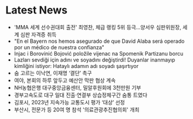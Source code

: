 # Latest News
-  'MMA 세계 선수권대회 출전' 최영찬, 체급 랭킹 5위 등극...양서우 심판위원장, 세계 심판 자격증 취득
-  "En el Bayern nos hemos asegurado de que David Alaba será operado por un médico de nuestra confianza"
-  Injac i Borovinić Bojović položile vijenac na Spomenik Partizanu borcu
-  Lazları sevdiği için adını ve soyadını değiştirdi! Duyanlar inanmayıp kimliğini istiyor: Hataylı adamın adı soyadı şaşırtıyor
-  숨 고르는 이낙연, 이재명 ‘결단’ 촉구
-  여야, 본회의 하루 앞두고 예산안 막판 협상 계속
-  NH농협은행 대구중앙금융센터, 밀알후원회에 3천만원 기부
-  경부고속도로 대구 일대 진출·연결부 상습정체구간 숨통 트였다
-  김포시, 2023년 지속가능 교통도시 평가 ‘대상’ 선정
-  부산시, 전문가 등 20여 명 참석 '의료관광추진협의회' 개최
